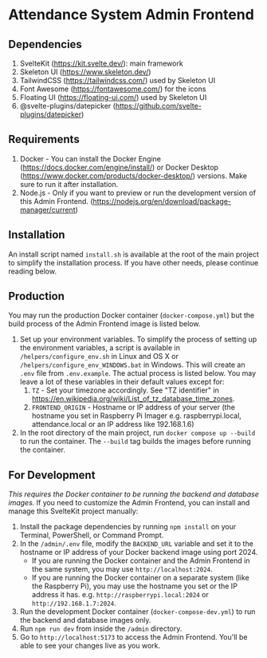 # Attendance System Admin Frontend
## Dependencies
1. SvelteKit (https://kit.svelte.dev/): main framework
2. Skeleton UI (https://www.skeleton.dev/)
3. TailwindCSS (https://tailwindcss.com/) used by Skeleton UI
4. Font Awesome (https://fontawesome.com/) for the icons
5. Floating UI (https://floating-ui.com/) used by Skeleton UI
6. @svelte-plugins/datepicker (https://github.com/svelte-plugins/datepicker)

## Requirements
1. Docker - You can install the Docker Engine (https://docs.docker.com/engine/install/) or Docker Desktop (https://www.docker.com/products/docker-desktop/) versions. Make sure to run it after installation.
2. Node.js - Only if you want to preview or run the development version of this Admin Frontend. (https://nodejs.org/en/download/package-manager/current)

## Installation
An install script named `install.sh` is available at the root of the main project to simplify the installation process. If you have other needs, please continue reading below.

## Production
You may run the production Docker container (`docker-compose.yml`) but the build process of the Admin Frontend image is listed below.
1. Set up your environment variables. To simplify the process of setting up the environment variables, a script is available in `/helpers/configure_env.sh` in Linux and OS X or `/helpers/configure_env_WINDOWS.bat` in Windows. This will create an `.env` file from `.env.example`. The actual process is listed below. You may leave a lot of these variables in their default values except for:
    1. `TZ` - Set your timezone accordingly. See "TZ identifier" in https://en.wikipedia.org/wiki/List_of_tz_database_time_zones.
    2. `FRONTEND_ORIGIN` - Hostname or IP address of your server (the hostname you set in Raspberry Pi Imager e.g. raspberrypi.local, attendance.local or an IP address like 192.168.1.6)
2. In the root directory of the main project, run `docker compose up --build` to run the container. The `--build` tag builds the images before running the container.

## For Development
*This requires the Docker container to be running the backend and database images.*
If you need to customize the Admin Frontend, you can install and manage this SvelteKit project manually:
1. Install the package dependencies by running `npm install` on your Terminal, PowerShell, or Command Prompt.
2. In the `/admin/.env` file, modify the `BACKEND_URL` variable and set it to the hostname or IP address of your Docker backend image using port 2024.
    - If you are running the Docker container and the Admin Frontend in the same system, you may use `http://localhost:2024`.
    - If you are running the Docker container on a separate system (like the Raspberry Pi), you may use the hostname you set or the IP address it has. e.g. `http://raspberrypi.local:2024` or `http://192.168.1.7:2024`.
3. Run the development Docker container (`docker-compose-dev.yml`) to run the backend and database images only.
4. Run `npm run dev` from inside the `/admin` directory.
5. Go to `http://localhost:5173` to access the Admin Frontend. You'll be able to see your changes live as you work.
